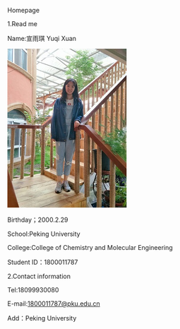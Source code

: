 
Homepage

1.Read me

Name:宣雨琪 Yuqi Xuan

![image](https://github.com/wulixuanxuan/homepage/blob/master/xuanyuqi.jpg)

Birthday；2000.2.29         

School:Peking University 

College:College of Chemistry and Molecular Engineering 

Student ID：1800011787

2.Contact information

Tel:18099930080

E-mail:1800011787@pku.edu.cn

Add：Peking University 
